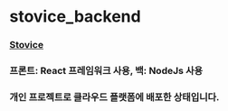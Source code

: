 # stovice_backend

### [Stovice](https://stovice.com)

### 프론트: React 프레임워크 사용, 백: NodeJs 사용
### 개인 프로젝트로 클라우드 플랫폼에 배포한 상태입니다.
